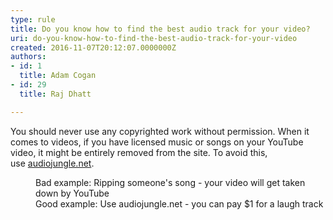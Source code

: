 ```yaml
---
type: rule
title: Do you know how to find the best audio track for your video?
uri: do-you-know-how-to-find-the-best-audio-track-for-your-video
created: 2016-11-07T20:12:07.0000000Z
authors:
- id: 1
  title: Adam Cogan
- id: 29
  title: Raj Dhatt

---
```




<span class='intro'> You should never use any&#160;copyrighted work&#160;without permission. When it comes to videos,&#160;if you have licensed music or songs&#160;on your YouTube video, it might be entirely&#160;removed from the site. To avoid this, use&#160;<a href="https&#58;//audiojungle.net/">audiojungle.net</a>. </span>

<dd class="ssw15-rteElement-FigureBad">​Bad example&#58; Ripping someone's song - your video will get taken down by YouTube</dd><dd class="ssw15-rteElement-FigureGood">Good example&#58; Use audiojungle.net - you can pay $1 for a laugh track​<br></dd><p><br></p>


